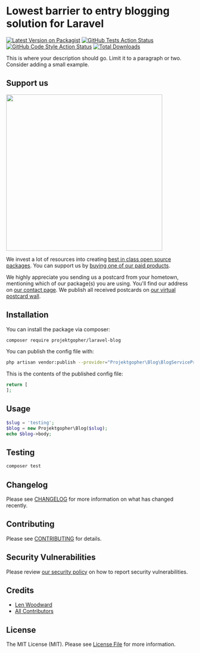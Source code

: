 # Lowest barrier to entry blogging solution for Laravel

[![Latest Version on Packagist](https://img.shields.io/packagist/v/projektgopher/laravel-blog.svg?style=flat-square)](https://packagist.org/packages/projektgopher/laravel-blog)
[![GitHub Tests Action Status](https://img.shields.io/github/workflow/status/projektgopher/laravel-blog/run-tests?label=tests)](https://github.com/projektgopher/laravel-blog/actions?query=workflow%3Arun-tests+branch%3Amain)
[![GitHub Code Style Action Status](https://img.shields.io/github/workflow/status/projektgopher/laravel-blog/Check%20&%20fix%20styling?label=code%20style)](https://github.com/projektgopher/laravel-blog/actions?query=workflow%3A"Check+%26+fix+styling"+branch%3Amain)
[![Total Downloads](https://img.shields.io/packagist/dt/projektgopher/laravel-blog.svg?style=flat-square)](https://packagist.org/packages/projektgopher/laravel-blog)

This is where your description should go. Limit it to a paragraph or two. Consider adding a small example.

## Support us

[<img src="https://github-ads.s3.eu-central-1.amazonaws.com/laravel-blog.jpg?t=1" width="419px" />](https://spatie.be/github-ad-click/laravel-blog)

We invest a lot of resources into creating [best in class open source packages](https://spatie.be/open-source). You can support us by [buying one of our paid products](https://spatie.be/open-source/support-us).

We highly appreciate you sending us a postcard from your hometown, mentioning which of our package(s) you are using. You'll find our address on [our contact page](https://spatie.be/about-us). We publish all received postcards on [our virtual postcard wall](https://spatie.be/open-source/postcards).

## Installation

You can install the package via composer:

```bash
composer require projektgopher/laravel-blog
```

You can publish the config file with:
```bash
php artisan vendor:publish --provider="Projektgopher\Blog\BlogServiceProvider" --tag="laravel-blog-config"
```

This is the contents of the published config file:

```php
return [
];
```

## Usage

```php
$slug = 'testing';
$blog = new Projektgopher\Blog($slug);
echo $blog->body;
```

## Testing

```bash
composer test
```

## Changelog

Please see [CHANGELOG](CHANGELOG.md) for more information on what has changed recently.

## Contributing

Please see [CONTRIBUTING](.github/CONTRIBUTING.md) for details.

## Security Vulnerabilities

Please review [our security policy](../../security/policy) on how to report security vulnerabilities.

## Credits

- [Len Woodward](https://github.com/ProjektGopher)
- [All Contributors](../../contributors)

## License

The MIT License (MIT). Please see [License File](LICENSE.md) for more information.
